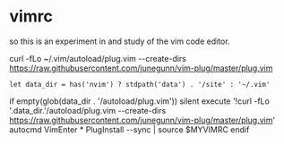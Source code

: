 # vimrc

so this is an experiment in and study of the vim code editor.

curl -fLo ~/.vim/autoload/plug.vim --create-dirs \
 https://raw.githubusercontent.com/junegunn/vim-plug/master/plug.vim

    let data_dir = has('nvim') ? stdpath('data') . '/site' : '~/.vim'

if empty(glob(data_dir . '/autoload/plug.vim'))
silent execute '!curl -fLo '.data_dir.'/autoload/plug.vim --create-dirs https://raw.githubusercontent.com/junegunn/vim-plug/master/plug.vim'
autocmd VimEnter \* PlugInstall --sync | source $MYVIMRC
endif
